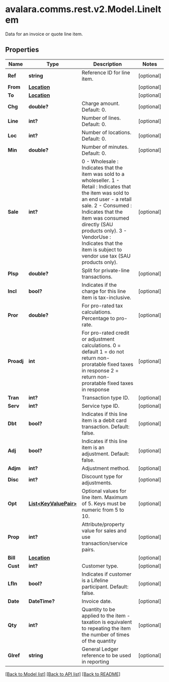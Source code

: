 # avalara.comms.rest.v2.Model.LineItem
Data for an invoice or quote line item.

## Properties

Name | Type | Description | Notes
------------ | ------------- | ------------- | -------------
**Ref** | **string** | Reference ID for line item. | [optional] 
**From** | [**Location**](Location.md) |  | [optional] 
**To** | [**Location**](Location.md) |  | [optional] 
**Chg** | **double?** | Charge amount.  Default: 0. | [optional] 
**Line** | **int?** | Number of lines.  Default: 0. | [optional] 
**Loc** | **int?** | Number of locations.  Default: 0. | [optional] 
**Min** | **double?** | Number of minutes.  Default: 0. | [optional] 
**Sale** | **int?** | 0 - Wholesale : Indicates that the item was sold to a wholeseller.  1 - Retail : Indicates that the item was sold to an end user - a retail sale.  2 - Consumed : Indicates that the item was consumed directly (SAU products only).  3 - VendorUse : Indicates that the item is subject to vendor use tax (SAU products only). | [optional] 
**Plsp** | **double?** | Split for private-line transactions. | [optional] 
**Incl** | **bool?** | Indicates if the charge for this line item is tax-inclusive. | [optional] 
**Pror** | **double?** | For pro-rated tax calculations. Percentage to pro-rate. | [optional] 
**Proadj** | **int** | For pro-rated credit or adjustment calculations.  0 &#x3D; default  1 &#x3D; do not return non-proratable fixed taxes in response  2 &#x3D; return non-proratable fixed taxes in response | [optional] 
**Tran** | **int?** | Transaction type ID. | [optional] 
**Serv** | **int?** | Service type ID. | [optional] 
**Dbt** | **bool?** | Indicates if this line item is a debit card transaction.  Default: false. | [optional] 
**Adj** | **bool?** | Indicates if this line item is an adjustment.  Default: false. | [optional] 
**Adjm** | **int?** | Adjustment method. | [optional] 
**Disc** | **int?** | Discount type for adjustments. | [optional] 
**Opt** | [**List&lt;KeyValuePair&gt;**](KeyValuePair.md) | Optional values for line item. Maximum of 5. Keys must be numeric from 5 to 10. | [optional] 
**Prop** | **int?** | Attribute/property value for sales and use transaction/service pairs. | [optional] 
**Bill** | [**Location**](Location.md) |  | [optional] 
**Cust** | **int?** | Customer type. | [optional] 
**Lfln** | **bool?** | Indicates if customer is a Lifeline participant.  Default: false. | [optional] 
**Date** | **DateTime?** | Invoice date. | [optional] 
**Qty** | **int?** | Quantity to be applied to the item - taxation is equivalent to repeating the item the number of times of the quantity | [optional] 
**Glref** | **string** | General Ledger reference to be used in reporting | [optional] 

[[Back to Model list]](../README.md#documentation-for-models) [[Back to API list]](../README.md#documentation-for-api-endpoints) [[Back to README]](../README.md)

